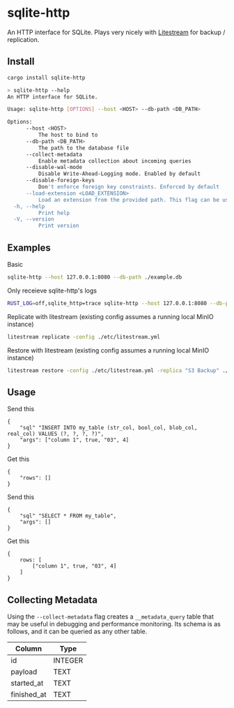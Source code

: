 # sqlite-http

An HTTP interface for SQLite. Plays very nicely with [Litestream](https://litestream.io/) for backup / replication.

## Install

```sh
cargo install sqlite-http
```

```sh
> sqlite-http --help
An HTTP interface for SQLite.

Usage: sqlite-http [OPTIONS] --host <HOST> --db-path <DB_PATH>

Options:
      --host <HOST>
          The host to bind to
      --db-path <DB_PATH>
          The path to the database file
      --collect-metadata
          Enable metadata collection about incoming queries
      --disable-wal-mode
          Disable Write-Ahead-Logging mode. Enabled by default
      --disable-foreign-keys
          Don't enforce foreign key constraints. Enforced by default
      --load-extension <LOAD_EXTENSION>
          Load an extension from the provided path. This flag can be used multiple times in one invocation to load multiple extensions
  -h, --help
          Print help
  -V, --version
          Print version
```

## Examples

Basic

```sh
sqlite-http --host 127.0.0.1:8080 --db-path ./example.db
```

Only receieve sqlite-http's logs

```sh
RUST_LOG=off,sqlite_http=trace sqlite-http --host 127.0.0.1:8080 --db-path ./example.db
```

Replicate with litestream (existing config assumes a running local MinIO instance)

```sh
litestream replicate -config ./etc/litestream.yml
```

Restore with litestream (existing config assumes a running local MinIO instance)

```sh
litestream restore -config ./etc/litestream.yml -replica "S3 Backup" ./example.db
```

## Usage

Send this

```
{
    "sql" "INSERT INTO my_table (str_col, bool_col, blob_col, real_col) VALUES (?, ?, ?, ?)",
    "args": ["column 1", true, "03", 4]
}
```

Get this

```
{
    "rows": []
}
```

Send this

```
{
    "sql" "SELECT * FROM my_table",
    "args": []
}
```

Get this

```
{
    rows: [
        ["column 1", true, "03", 4]
    ]
}
```

## Collecting Metadata

Using the `--collect-metadata` flag creates a `__metadata_query` table that may be useful in debugging and performance monitoring. Its schema is as follows, and it can be queried as any other table.

| Column      | Type    |
| ----------- | ------- |
| id          | INTEGER |
| payload     | TEXT    |
| started_at  | TEXT    |
| finished_at | TEXT    |
